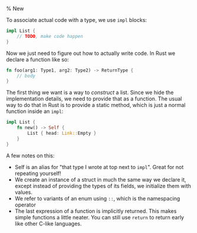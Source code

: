 % New

To associate actual code with a type, we use `impl` blocks:

```rust
impl List {
    // TODO, make code happen
}
```

Now we just need to figure out how to actually write code. In Rust we declare
a function like so:

```rust
fn foo(arg1: Type1, arg2: Type2) -> ReturnType {
    // body
}
```

The first thing we want is a way to *construct* a list. Since we hide the
implementation details, we need to provide that as a function. The usual way
to do that in Rust is to provide a static method, which is just a
normal function inside an `impl`:

```rust
impl List {
    fn new() -> Self {
        List { head: Link::Empty }
    }
}
```

A few notes on this:

* Self is an alias for "that type I wrote at top next to `impl`". Great for
  not repeating yourself!
* We create an instance of a struct in much the same way we declare it, except
  instead of providing the types of its fields, we initialize them with values.
* We refer to variants of an enum using `::`, which is the namespacing operator
* The last expression of a function is implicitly returned.
  This makes simple functions a little neater. You can still use `return`
  to return early like other C-like languages.























